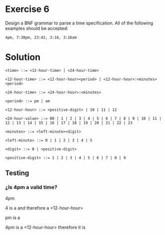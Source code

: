 
# Exercise 6 

Design a BNF grammar to parse a time specification. All of the
following examples should be accepted:

`4pm, 7:38pm, 23:42, 3:16, 3:16am`

# Solution

```
<time> ::= <12-hour-time> | <24-hour-time>

<12-hour-time> ::= <12-hour-hour><period> | <12-hour-hour>:<minutes><period>

<24-hour-time> ::= <24-hour-hour>:<minutes>

<period> ::= pm | am

<12-hour-hour> ::= <positive-digit> | 10 | 11 | 12

<24-hour-value> ::= 00 | 1 | 2 | 3 | 4 | 5 | 6 | 7 | 8 | 9 | 10 | 11 | 12 | 13 | 14 | 15 | 16 | 17 | 18 | 19 | 20 | 21 | 22 | 23

<minutes> ::= <left-minute><digit> 

<left-minute> ::= 0 | 1 | 2 | 3 | 4 | 5 

<digit> ::= 0 | <positive-digit>

<positive-digit> ::= 1 | 2 | 3 | 4 | 5 | 6 | 7 | 8 | 9

```

## Testing

### ¿Is 4pm a valid time?

4pm

4 is a <positive-digit> and therefore  a <12-hour-hour>

pm is a <period>

4pm is a <12-hour-hour><period> therefore it is <time>


